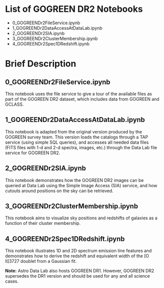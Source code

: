 # List of GOGREEN DR2 Notebooks

- 0_GOGREENDr2FileService.ipynb
- 1_GOGREENDr2DataAccessAtDataLab.ipynb
- 2_GOGREENDr2SIA.ipynb
- 3_GOGREENDr2ClusterMembership.ipynb
- 4_GOGREENDr2Spec1DRedshift.ipynb


# Brief Description

## 0_GOGREENDr2FileService.ipynb

This notebook uses the file service to give a tour of the available files as part of the GOGREEN DR2 dataset, which includes data from GOGREEN and GCLASS.

## 1_GOGREENDr2DataAccessAtDataLab.ipynb

This notebook is adapted from the original version produced by the GOGREEN survey team. This version loads the catalogs through a TAP service (using simple SQL queries), and accesses all needed data files (FITS files with 1-d and 2-d spectra, images, etc.) through the Data Lab file service for GOGREEN DR2.

## 2_GOGREENDr2SIA.ipynb

This notebook demonstrates how the GOGREEN DR2 images can be queried at Data Lab using the Simple Image Access (SIA) service, and how cutouts around positions on the sky can be retrieved.

## 3_GOGREENDr2ClusterMembership.ipynb

This notebook aims to visualize sky positions and redshifts of galaxies as a function of their cluster membership.

## 4_GOGREENDr2Spec1DRedshift.ipynb

This notebook illustrates 1D and 2D spectrum emission line features and demonstrates how to derive the redshift and equivalent width of the \[O II\]3727 doublet from a Gaussian fit.

**Note:** Astro Data Lab also hosts GOGREEN DR1. However, GOGREEN DR2 supersedes the DR1 version and should be used for any and all science cases.